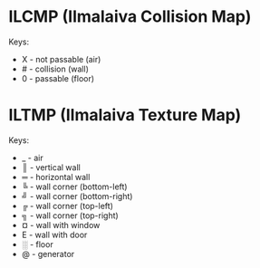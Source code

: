 # ILCMP (Ilmalaiva Collision Map)
Keys:
- X  - not passable (air)
- \# - collision (wall)
- 0  - passable (floor)

# ILTMP (Ilmalaiva Texture Map)
Keys:
- _ - air
- ║ - vertical wall
- ═ - horizontal wall
- ╚ - wall corner (bottom-left)
- ╝ - wall corner (bottom-right)
- ╔ - wall corner (top-left)
- ╗ - wall corner (top-right)
- ¤ - wall with window
- E - wall with door
- ░ - floor
- @ - generator

